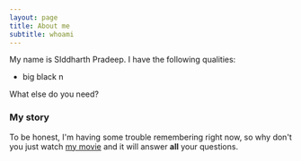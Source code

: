 ```yaml
---
layout: page
title: About me
subtitle: whoami
---
```


My name is SIddharth Pradeep. I have the following qualities:

- big black n

What else do you need?

### My story

To be honest, I'm having some trouble remembering right now, so why don't you just watch [my movie](https://en.wikipedia.org/wiki/Baba_(2002_film)) and it will answer **all** your questions.
